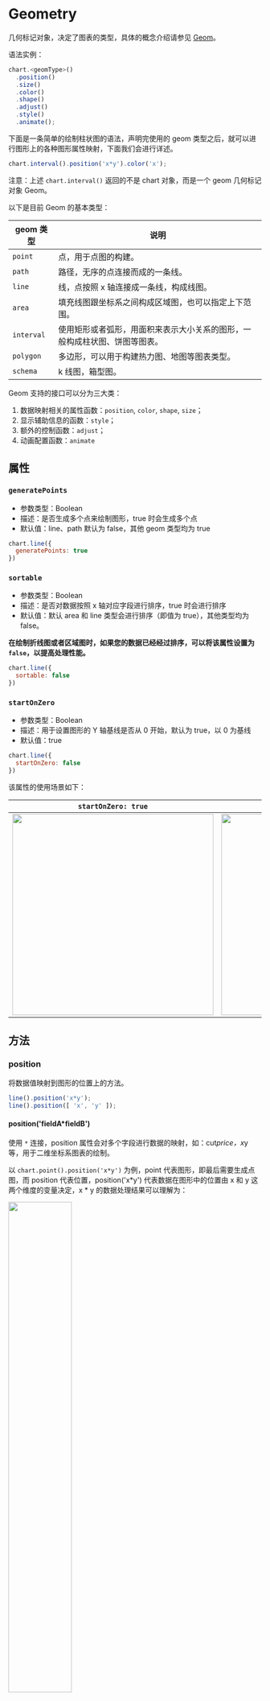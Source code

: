 <!--
index: 3
title: Geometry 几何标记
-->

# Geometry 

几何标记对象，决定了图表的类型，具体的概念介绍请参见 [Geom](../tutorial/geometry.html)。

语法实例：

```js
chart.<geomType>()
  .position()
  .size()
  .color()
  .shape()
  .adjust()
  .style()
  .animate();
```

下面是一条简单的绘制柱状图的语法，声明完使用的 geom 类型之后，就可以进行图形上的各种图形属性映射，下面我们会进行详述。

```js
chart.interval().position('x*y').color('x');
```

注意：上述 `chart.interval()` 返回的不是 chart 对象，而是一个 geom 几何标记对象 Geom。

以下是目前 Geom 的基本类型：

geom 类型 | 说明
--- | ---
`point` | 点，用于点图的构建。
`path` | 路径，无序的点连接而成的一条线。
`line` | 线，点按照 x 轴连接成一条线，构成线图。
`area` | 填充线图跟坐标系之间构成区域图，也可以指定上下范围。
`interval` | 使用矩形或者弧形，用面积来表示大小关系的图形，一般构成柱状图、饼图等图表。
`polygon` | 多边形，可以用于构建热力图、地图等图表类型。
`schema` | k 线图，箱型图。

Geom 支持的接口可以分为三大类：

1. 数据映射相关的属性函数：`position`, `color`, `shape`, `size`；
2. 显示辅助信息的函数：`style`；
3. 额外的控制函数：`adjust`；
4. 动画配置函数：`animate`

## 属性

### `generatePoints`

- 参数类型：Boolean
- 描述：是否生成多个点来绘制图形，true 时会生成多个点
- 默认值：line、path 默认为 false，其他 geom 类型均为 true

```js
chart.line({
  generatePoints: true
})
```

### `sortable`

- 参数类型：Boolean
- 描述：是否对数据按照 x 轴对应字段进行排序，true 时会进行排序
- 默认值：默认 area 和 line 类型会进行排序（即值为 true），其他类型均为 false。

**在绘制折线图或者区域图时，如果您的数据已经经过排序，可以将该属性设置为 `false`，以提高处理性能。**

```js
chart.line({
  sortable: false
})
```

### `startOnZero`

- 参数类型：Boolean
- 描述：用于设置图形的 Y 轴基线是否从 0 开始，默认为 true，以 0 为基线
- 默认值：true

```js
chart.line({
  startOnZero: false
})
```

该属性的使用场景如下：

| `startOnZero: true` | `startOnZero: false` |
| ------------------- | -------------------  |
| <img src="https://gw.alipayobjects.com/zos/rmsportal/ZQqwUCczalrKqGgagOVp.png" style="width: 400px"> | <img src="https://gw.alipayobjects.com/zos/rmsportal/yPswkaXvUpCYOdhocGwB.png" style="width: 400px"> |

## 方法

### position

将数据值映射到图形的位置上的方法。

```js
line().position('x*y');
line().position([ 'x', 'y' ]);
```

#### position('fieldA*fieldB')

使用 `*` 连接，position 属性会对多个字段进行数据的映射，如：cut*price，x*y 等，用于二维坐标系图表的绘制。

以 `chart.point().position('x*y')` 为例，point 代表图形，即最后需要生成点图，而 position 代表位置，position('x*y') 代表数据在图形中的位置由 x 和 y 这两个维度的变量决定，x * y 的数据处理结果可以理解为：

<img src="https://gw.alipayobjects.com/zos/rmsportal/EcuDeyeTOsztVOuxmZPe.png" style="width: 50%;">

(x1, y1) 这样的数值对，最后就会被转换为画布上对应的坐标点。

另外，也可以以数组格式传入：`chart.geom().position([ 'fieldA', 'fieldB' ])`

### color

将数据值映射到图形的颜色上的方法。

```js
line().color('red'); // 常量颜色
line().color('type'); // 对 type 字段进行映射，使用内置的颜色
line().color('type', [ 'red', 'blue' ]) // 指定颜色
line().color('type', (type) => { // 通过回调函数
  if (type === 'a') {
    return 'red';
  }
  return 'blue';
});
line().color('type*value', (type, value) => { //多个参数，通过回调函数
  if (type === 'a' && value > 100) {
    return 'red';
  }
  return 'blue';
});
```

#### color(value)

##### 参数

- `value`: String

  只支持接收一个参数，value 可以是：

  - 映射至颜色属性的数据源字段名，如果数据源中不存在这个字段名的话，则按照常量进行解析，这个时候会使用 F2 默认提供的颜色。
  - 也可以直接指定某一个具体的颜色值 color，如 '#fff', 'white' 等。

##### 代码示例

```js
chart.point().position('x*y').color('x'); // 对 x 字段进行映射，使用内置的颜色
chart.point().position('x*y').color('red'); // 所有点用红色渲染
```

#### color(field, colors)

##### 参数

- `field`: String

  field 为映射至颜色属性的数据源字段名，也支持指定多个参数。

- `colors`: String/Array/Function

  colors 的参数有以下情况：

  + 如果为空，即未指定颜色的数组，那么使用内置的全局的颜色；
  + 如果需要指定颜色，则需要以数组格式传入，那么分类的颜色按照数组中的颜色确定。对于颜色的分配顺序，会默认按照原始数据源中字段的顺序进行分配；
  + 还支持渐变颜色设置：'color1-color2'，用于指定一个渐变色，数据根据分类或者连续类型，在渐变的颜色区间内取颜色。**目前只支持 'red'、'#ddd'、'#dddddd'、'rgb(255, 10, 30)'** 这几种格式。

  ```js
  chart.point().position('x*y').color('z'); // 使用默认的颜色
  chart.point().position('x*y').color('z', [ 'red', 'blue' ]); // 使用传入的指定颜色
  chart.point().position('x*y').color('z', 'red-blue'); // 使用渐变色
  ```

  + colors 如果是回调函数，则该回调函数的参数为对应字段的数值，具体使用如下，当 color 映射为多个字段时，参数按照字段声明的顺序传入：

  ```js
  chart.point().position('x*y').color('z', (value) => {
    if(value === 1) {
      return 'red'
    }
  
    return 'blue';
  });
  ```

### shape

将数据值映射到图形的形状上的方法。

```js
point().shape('circle'); // 常量
point().shape('type'); // 使用字段映射到形状，使用内置的形状
point().shape('type', [ 'circle', 'hollowCircle', 'rect' ]); // 指定形状
point().shape('type', (type) => { // 回调函数
  if(type === 'a') {
    return 'circle';
  }
  return 'rect';
});
```

#### shape(shape)

##### 参数

- `shape`: String

只支持接收一个参数，指定几何图像对象绘制的形状。下表列出了不同的 geom 几何图形对象支持的 shape 形状：

geom 类型 | shape 类型 | 解释
-------|---------|----
point | 'circle', 'hollowCircle', 'rect' | 默认为 'circle'
line | 'line', 'smooth', 'dash'| dash：虚线，smooth： 平滑线
area | 'area', 'smooth' | 填充内容的区域图
interval | 'rect' | 
polygon | 'polygon' | 
schema | 'candle'| 目前仅 K 线图

##### 代码示例

```js
chart.point().position('x*y').shape('rect'); // 指定所有点的图形是正方形
```

#### shape(field, shapes)

指定多个图形，图形的顺序跟字段的值对应。

##### 参数

- `field`: String

  field 为映射至颜色属性的数据源字段名。

- `shapes`: String/Array

  shapes 是一个可选参数，如果没有声明会按照 F2 默认为特定 geom 类型配置的形状进行渲染，当然用户也可自己指定渲染的形状，具体的形状已在上面列出，下面是 F2 为特定的几何图形对象提供的 shapes:

  ```js
  const shapes = {
    line: [ 'line', 'dash' ],
    point: [ 'circle', 'hollowCircle' ]
  };
  ```

#### shape(field, callback)

通过回调函数设置图形类型.

##### 参数

- `field`: String

  field 为映射至颜色属性的数据源字段名。

- `callback`: Function

  [Function] 回调函数

##### 代码示例

```js
chart.point().position('x*y').shape('z', value => {
  if (value === 1) {
    return 'circle'
  }
  return 'rect';
});
```

### size

将数据值映射到图形的大小上的方法。

```js
point.size(10); // 常量
point.size('type'); // 使用字段映射到大小
point.size('type', [ 0, 10 ]); // 使用字段映射到大小，并指定最大值和最小值
point.size('type', type => { // 回调函数
  if (type === 'a') {
    return 10;
  }
  return 5;
});
```

#### size(value）

传入数字常量，如 `chart.point().size(20)`。

**注意：** 不同图形的 size 的含义有所差别：

- point 图形的 size 影响点的半径大小；
- line, area, path 中的 size 影响线的粗细；
- interval 的 size 影响柱状图的宽度。

#### size(field)

根据 field 字段的值映射大小。

##### 代码示例

```js
chart.point().position('x*y').size('z'); // 使用 z 字段的值来映射大小
```

#### size(field, [min, max])

根据 field 字段的值映射大小，使用声明的最大值 max（默认 10） 和最小值 min（默认 1）。

##### 代码示例

```js
chart.point().position('x*y').size('z', [ 10, 100 ]); // 使用 z 字段的值来映射大小，最大值为 100，最小值 10
```

#### size(field, callback)

使用回调函数控制图形大小。

##### 参数

- `callback`: Function

回调函数。

##### 代码示例

```js
chart.point().position('x*y').size('z', value => {
  if (value === 1) {
    return 5;
  }
  return 10;
});
```

### adjust

声明几何标记对象的数据调整方式，可用于绘制层叠图、分组图等。支持单一的数据调整方式也支持各种数据调整方式的组合。

F2 支持的调整类型包括：'stack', 'dodge'。

```js
interval().adjust('stack');
interval().adjust({
  type: 'stack'
});
interval().adjust([{
  type: 'dodge',
  marginRatio: 0, // 数值范围为 0 至 1，用于调整分组中各个柱子的间距
}]);
```

### style

用于配置几何标记显示的图形属性，详见[绘图属性](./canvas.html)。

有以下两种使用方式：

1. `style(cfg)`

参数：

- `cfg` Object 类型，配置绘图属性，详见[绘图属性](./canvas.html)

```js
line().style({ // 统一为所有 shape 设置固定的样式
  lineWidth: 2
});
```

2. `style(field, cfg)`  映射到字段的样式

参数：

- `field` String 类型，映射的字段名
- `cfg` Object 类型，配置绘图属性，**此时属性值也可以是回调函数**

```js
style('city', {
  lineDash(val) {
    if (val === 'HZ') {
      return [ 2, 2 ];
    }
    return null;
  }
})
```

### animate

用于配置具体的动画。

```js
point().animate(false); // 关闭动画

point().animate({
  appear: {
    animation: {String}, // 动画名
    easing: {String}, // 缓动函数名
    duration: {Number}, // 动画执行时间，单位为 ms
    delay: {Number} // 动画延迟时间，单位为 ms
  }, // 出场动画配置
  update: {
    animation: {String}, // 动画名
    easing: {String}, // 缓动函数名
    duration: {Number}, // 动画执行时间，单位为 ms
    delay: {Number} // 动画延迟时间，单位为 ms
  }, // 更新动画配置
  enter: {
    animation: {String}, // 动画名
    easing: {String}, // 缓动函数名
    duration: {Number}, // 动画执行时间，单位为 ms
    delay: {Number} // 动画延迟时间，单位为 ms
  }, // 图表发生数据变更时，新进场的元素动画配置
  leave: {
    animation: {String}, // 动画名
    easing: {String}, // 缓动函数名
    duration: {Number}, // 动画执行时间，单位为 ms
    delay: {Number} // 动画延迟时间，单位为 ms
  } // 离场动画配置
});
```

更多的动画使用，参见 [Animation](./animation.html)。
